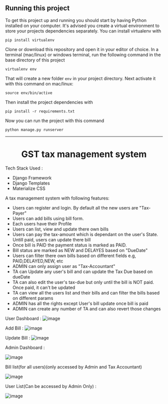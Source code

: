 
## Running this project

To get this project up and running you should start by having Python installed on your computer. It's advised you create a virtual environment to store your projects dependencies separately. You can install virtualenv with

```
pip install virtualenv
```

Clone or download this repository and open it in your editor of choice. In a terminal (mac/linux) or windows terminal, run the following command in the base directory of this project

```
virtualenv env
```

That will create a new folder `env` in your project directory. Next activate it with this command on mac/linux:

```
source env/bin/active
```

Then install the project dependencies with

```
pip install -r requirements.txt
```

Now you can run the project with this command

```
python manage.py runserver
```
---



<h1 align="center">GST tax management system</h1>

Tech Stack Used :
  - Django Framework
  - Django Templates
  - Materialize CSS
  

A tax management system with following features:
  - Users can register and login. By default all the new users are "Tax-Payer" 
  - Users can add bills using bill form.
  - Each users have their Profile
  - Users can list, view and update there own bills
  - Users can pay the tax-amount which is dependant on the user's State. Untill paid, users can update there bill
  - Once bill is PAID the payment status is marked as PAID. 
  - Bill status are marked as NEW and DELAYES based on "DueDate"
  - Users can filter there own bills based on different fields e.g, PAID,DELAYED,NEW, etc
  - ADMIN can only assign user as "Tax-Accountant"
  - TA can Update any user's bill and can update the Tax Due based on dueDate
  - TA can also edit the user's tax-due but only until the bill is NOT paid. Once paid, it can't be updated
  - TA can view all the users list and their bills and can filter the bills based on different params
  - ADMIN has all the rights except User's bill update once bill is paid
  - ADMIN can create any number of TA and can also revert those changes


User Dashboard :
![image](https://user-images.githubusercontent.com/37900854/166160074-8ee7708d-42a7-4bf9-a7df-ff597f4d3e6f.png)

Add Bill :
![image](https://user-images.githubusercontent.com/37900854/166160182-6b009f8b-1575-43a3-b9ef-4e8fa1247916.png)

Update Bill :
![image](https://user-images.githubusercontent.com/37900854/166160209-aa4565a3-b866-4eff-9093-f04fedf149a6.png)



Admin Dashboard :

![image](https://user-images.githubusercontent.com/37900854/166160252-e0b5aaaf-707a-4c99-b10f-096db4ddea23.png)

Bill list(for all users)(only accessed by Admin and Tax Accountant)

![image](https://user-images.githubusercontent.com/37900854/166160308-d754ccf3-7ad2-4184-9a12-06126ed55cb1.png)

User List(Can be accessed by Admin Only) :

![image](https://user-images.githubusercontent.com/37900854/166160360-8323460a-102a-4d6f-818d-59b4e8f029a1.png)




